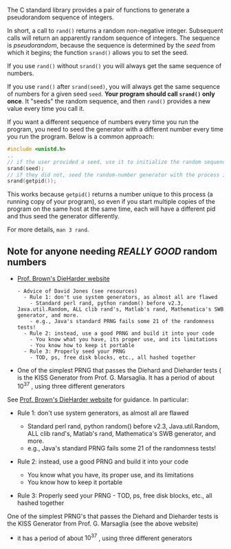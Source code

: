 The C standard library provides a pair of functions to generate a pseudorandom sequence of integers.

In short, a call to `rand()` returns a random non-negative integer.
Subsequent calls will return an apparently random sequence of integers.
The sequence is *pseudorandom*, because the sequence is determined by the *seed* from which it begins; the function `srand()` allows you to set the seed.

If you use `rand()` without `srand()` you will always get the same sequence of numbers.

If you use `rand()` after `srand(seed)`, you will always get the same sequence of numbers for a given seed `seed`.
**Your program should call `srand()` only once**.
It "seeds" the random sequence, and then `rand()` provides a new value every time you call it.

If you want a different sequence of numbers every time you run the program, you need to seed the generator with a different number every time you run the program.
Below is a common approach:

```c
#include <unistd.h>
..
// if the user provided a seed, use it to initialize the random sequence:
srand(seed);
// if they did not, seed the random-number generator with the process id
srand(getpid());
```

This works because `getpid()` returns a number unique to this process (a running copy of your program), so even if you start multiple copies of the program on the same host at the same time, each will have a different pid and thus seed the generator differently.

For more details, `man 3 rand`.

## Note for anyone needing _**REALLY GOOD**_ random numbers

  - [Prof. Brown's DieHarder website](https://webhome.phy.duke.edu/~rgb/General/dieharder.php)

        - Advice of David Jones (see resources)
          - Rule 1: don't use system generators, as almost all are flawed
            - Standard perl rand, python random() before v2.3, Java.util.Random, ALL clib rand's, Matlab's rand, Mathematica's SWB generator, and more.
            - e.g., Java's standard PRNG fails some 21 of the randomness tests!
          - Rule 2: instead, use a good PRNG and build it into your code
            - You know what you have, its proper use, and its limitations
            - You know how to keep it portable
          - Rule 3: Properly seed your PRNG
            - TOD, ps, free disk blocks, etc., all hashed together

- One of the simplest PRNG that passes the Diehard and Dieharder tests (
  is the KISS Generator from Prof. G. Marsaglia. It has a period of about $10^37$ , using three different generators


See 
[Prof. Brown's DieHarder website](https://webhome.phy.duke.edu/~rgb/General/dieharder.php) 
for guidance.  In particular: 

- Rule 1: don't use system generators, as almost all are flawed
    - Standard perl rand, python random() before v2.3, Java.util.Random, ALL clib rand's, Matlab's rand, Mathematica's SWB generator, and more.
	- e.g., Java's standard PRNG fails some 21 of the randomness tests!

- Rule 2: instead, use a good PRNG and build it into your code
    - You know what you have, its proper use, and its limitations
    - You know how to keep it portable

- Rule 3: Properly seed your PRNG
        - TOD, ps, free disk blocks, etc., all hashed together

One of the simplest PRNG's that passes the Diehard and Dieharder tests
is the KISS Generator from Prof. G. Marsaglia (see the above website)
  - it has a period of about $10^37$ , using three different generators

